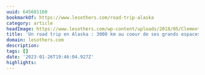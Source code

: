 ```yaml
---
uuid: 645601160
bookmarkOf: https://www.lesothers.com/road-trip-alaska
category: article
headImage: https://www.lesothers.com/wp-content/uploads/2018/05/Clement-Jeanne-Alaska-Les-OthersAK-0008.jpg
title: 'Un road trip en Alaska : 3000 km au coeur de ses grands espaces'
domain: lesothers.com
description: 
tags: []
date: '2023-01-26T19:46:04.927Z'
highlights: 
---
```




